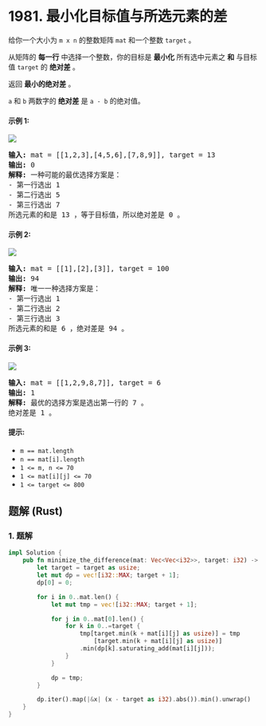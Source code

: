 # 1981. 最小化目标值与所选元素的差
给你一个大小为 `m x n` 的整数矩阵 `mat` 和一个整数 `target` 。

从矩阵的 **每一行** 中选择一个整数，你的目标是 **最小化** 所有选中元素之 **和** 与目标值 `target` 的 **绝对差** 。

返回 **最小的绝对差** 。

`a` 和 `b` 两数字的 **绝对差** 是 `a - b` 的绝对值。

#### 示例 1:
![](https://assets.leetcode.com/uploads/2021/08/03/matrix1.png)
<pre>
<strong>输入:</strong> mat = [[1,2,3],[4,5,6],[7,8,9]], target = 13
<strong>输出:</strong> 0
<strong>解释:</strong> 一种可能的最优选择方案是：
- 第一行选出 1
- 第二行选出 5
- 第三行选出 7
所选元素的和是 13 ，等于目标值，所以绝对差是 0 。
</pre>

#### 示例 2:
![](https://assets.leetcode.com/uploads/2021/08/03/matrix1-1.png)
<pre>
<strong>输入:</strong> mat = [[1],[2],[3]], target = 100
<strong>输出:</strong> 94
<strong>解释:</strong> 唯一一种选择方案是：
- 第一行选出 1
- 第二行选出 2
- 第三行选出 3
所选元素的和是 6 ，绝对差是 94 。
</pre>

#### 示例 3:
![](https://assets.leetcode.com/uploads/2021/08/03/matrix1-3.png)
<pre>
<strong>输入:</strong> mat = [[1,2,9,8,7]], target = 6
<strong>输出:</strong> 1
<strong>解释:</strong> 最优的选择方案是选出第一行的 7 。
绝对差是 1 。
</pre>

#### 提示:
* `m == mat.length`
* `n == mat[i].length`
* `1 <= m, n <= 70`
* `1 <= mat[i][j] <= 70`
* `1 <= target <= 800`

## 题解 (Rust)

### 1. 题解
```Rust
impl Solution {
    pub fn minimize_the_difference(mat: Vec<Vec<i32>>, target: i32) -> i32 {
        let target = target as usize;
        let mut dp = vec![i32::MAX; target + 1];
        dp[0] = 0;

        for i in 0..mat.len() {
            let mut tmp = vec![i32::MAX; target + 1];

            for j in 0..mat[0].len() {
                for k in 0..=target {
                    tmp[target.min(k + mat[i][j] as usize)] = tmp
                        [target.min(k + mat[i][j] as usize)]
                    .min(dp[k].saturating_add(mat[i][j]));
                }
            }

            dp = tmp;
        }

        dp.iter().map(|&x| (x - target as i32).abs()).min().unwrap()
    }
}
```
